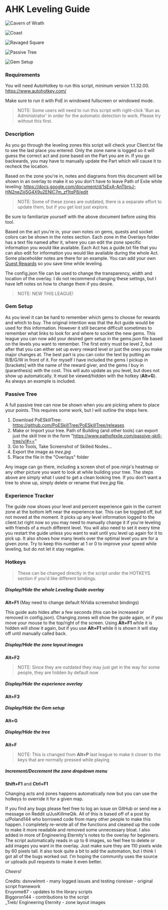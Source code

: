 # AHK Leveling Guide

![Cavern of Wrath](previews/LevelingGuidePreview1.png?raw=true "Leveling Guide in The Cavern of Wrath")

![Coast](previews/LevelingGuidePreview2.png?raw=true "Leveling Guide in The Coast Act 2")

![Ravaged Square](previews/LevelingGuidePreview3.png?raw=true "Leveling Guide in The Ravaged Square Part 2")

![Passive Tree](previews/LevelingGuidePreview4.png?raw=true "Will now show PoESkillTree image")

![Gem Setup](previews/LevelingGuidePreview5.png?raw=true "Will now show desired links at given levels")

### Requirements

You will need AutoHotkey to run this script, mininum version 1.1.32.00. https://www.autohotkey.com/

Make sure to run it with PoE in windowed fullscreen or windowed mode.

>NOTE: Some users will need to run this script with right-click 'Run as Administrator' in order for the automatic detection to work. Please try without this first.

### Description

As you go through the leveling zones this script will check your Client.txt file to see the last place you entered. Only the zone name is logged so it will guess the correct act and zone based on the Part you are in. If you go backwards, you may have to manually update the Part which will cause it to recheck the location.

Based on the zone you're in, notes and diagrams from this document will be shown in an overlay to make it so you don't have to leave Path of Exile while leveling: https://docs.google.com/document/d/1sExA-AnTbroJ-HN2neZiij5G4X9u2ENlC7m_zf1tqP8/edit

>NOTE: Some of these zones are outdated, there is a separate effort to update them, but if you get lost just explore.

Be sure to familiarize yourself with the above document before using this tool.

Based on the act you're in, your own notes on gems, quests and socket colors can be shown in the notes section. Each zone in the Overlays folder has a text file named after it, where you can edit the zone specific information you would like available. Each Act has a guide.txt file that you can also edit for information you would like available during the whole Act. Some placeholder notes are there for an example. You can add your own [Quest Rewards](https://pathofexile.gamepedia.com/Quest_Rewards) so you save time while leveling.

The config.json file can be used to change the transparency, width and location of the overlay. I do not recommend changing these settngs, but I have left notes on how to change them if you desire.

>NOTE: NEW THIS LEAGUE!

### Gem Setup

As you level it can be hard to remember which gems to choose for rewards and which to buy. The original intention was that the Act guide would be used for this information. However it still became difficult sometimes to remember what links to look for and where to socket the new gems. This league you can now add your desired gem setup in the gems.json file based on the levels you want to remember. The first entry must be level 2, but after that you can either set up every reward level or just the ones you make major changes at. The best part is you can color the text by putting an R/B/G/W in front of it. For myself I have included the gems I pickup in [brackets] with the name of the reward giver, and the gems I buy in (paranthesis) with the cost. This will auto update as you level, but does not show up automatically. It must be viewed/hidden with the hotkey (**Alt+G**). As always an example is included.

### Passive Tree

A full passive tree can now be shown when you are picking where to place your points. This requires some work, but I will outline the steps here.  
1) Download PoESkillTree: https://github.com/PoESkillTree/PoESkillTree/releases  
2) Make or Import your tree. Path of Building (and other tools) can export just the skill tree in the form "https://www.pathofexile.com/passive-skill-tree/v/#=="  
3) Go to Tools, Take Screenshot of Skilled Nodes...  
4) Export the image as *tree.jpg*  
5) Place the file in the "Overlays" folder  

Any image can go there, including a screen shot of poe.ninja's heatmap or any other picture you want to look at while building your tree. The steps above are simply what I used to get a clean looking tree. If you don't want a tree to show up, simply delete or rename that *tree.jpg* file.

### Experience Tracker

The guide now shows your level and percent experience gain in the current zone at the bottom left near the experience bar. This can be toggled off, but not moved at the moment. It picks up any level information logged to the client.txt right now so you may need to manually change it if you're leveling with friends of a much different level. You will also need to set it every time you restart the guide unless you want to wait until you level up again for it to pick up. It also shows how many levels over the optimal level you are for a given zone. Try to keep this number at 1 or 0 to improve your speed while leveling, but do not let it stay negative.

### Hotkeys

>These can be changed directly in the script under the HOTKEYS section if you'd like different bindings.

##### Display/Hide the whole Leveling Guide overlay
**Alt+F1** (May need to change default NVidia screenshot bindings)

This guide auto hides after a few seconds (this can be increased or removed in config.json). Changing zones will show the guide again, or if you move your mouse to the top/right of the screen. Using **Alt+F1** while it is hidden will show it again, but if you use **Alt+F1** while it is shown it will stay off until manually called back.

##### Display/Hide the zone layout images
**Alt+F2**

>NOTE: Since they are outdated they may just get in the way for some people, they are hidden by default now

##### Display/Hide the experience overlay
**Alt+F3**

##### Display/Hide the Gem setup
**Alt+G**

##### Display/Hide the tree
**Alt+F**

>NOTE: This is changed from **Alt+P** last league to make it closer to the keys that are normally pressed while playing

##### Increment/Decrement the zone dropdown menu
**Shift+F1** and **Ctrl+F1**

Changing acts and zones happens automatically now but you can use the hotkeys to override it for a given map.

If you find any bugs please feel free to log an issue on GitHub or send me a message on Reddit u/JusKillmeQik. All of this is based off of a post by u/Poland144 who borrowed code from many other people to make this happen. I completely re-wrote all of the functions and cleaned up the code to make it more readable and removed some unnecessary bloat. I also added in more of Engineering Eternity's notes to the overlay for beginners. The script automatically reads in up to 6 images, so feel free to delete or add images you want in the overlay. Just make sure they are 110 pixels wide by 60 pixels tall. It also took quite a bit to add the automation, but I think I got all of the bugs worked out. I'm hoping the community uses the source or uploads pull requests to make it even better.

*Cheers!*

Credits:
dsnvwlmnt - many logged issues and testing
rioreiser - original script framework  
Eruyome87 - updates to the library scripts  
Biggoron144 - contributions to the script  
_Treb/ Engineering Eternity - zone layout images  
